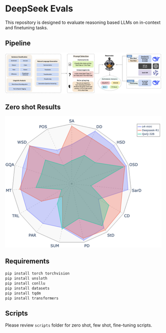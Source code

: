 # DeepSeek Evals

This repository is designed to evaluate reasoning based LLMs on in-context and finetuning tasks.


## Pipeline

<img src="/fig/pipeline.png">

## Zero shot Results
<img src="/fig/0s_radar.png">

## Requirements
```
pip install torch torchvision
pip install unsloth
pip install conllu
pip install datasets
pip install tqdm
pip install transformers
```


## Scripts
Please review `scripts` folder for zero shot, few shot, fine-tuning scripts.